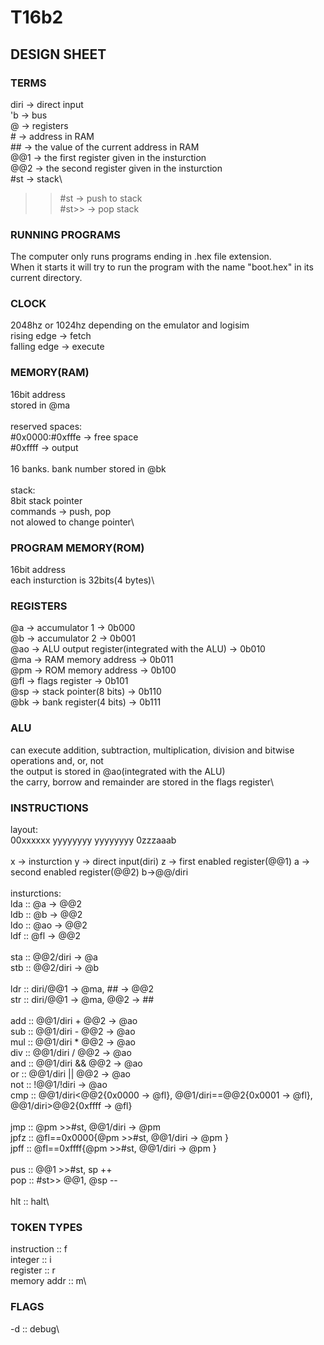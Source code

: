# T16b2

## DESIGN SHEET

### TERMS

diri          -> direct input\
'b            -> bus\
@             -> registers\
\#             -> address in RAM\
\##            -> the value of the current address in RAM\
@@1           -> the first register given in the insturction\
@@2           -> the second register given in the insturction\
\#st           -> stack\
>>#st         -> push to stack\
\#st>>         -> pop stack

### RUNNING PROGRAMS

The computer only runs programs ending in .hex file extension.\
When it starts it will try to run the program with the name "boot.hex" in its current directory.

### CLOCK

2048hz or 1024hz depending on the emulator and logisim\
rising edge  -> fetch\
falling edge -> execute

### MEMORY(RAM)

16bit address\
stored in @ma\
\
reserved spaces:\
\#0x0000:#0xfffe -> free space\
\#0xffff         -> output\
\
16 banks. bank number stored in @bk\
\
stack:\
8bit stack pointer\
commands -> push, pop\
not alowed to change pointer\

### PROGRAM MEMORY(ROM)

16bit address\
each insturction is 32bits(4 bytes)\

### REGISTERS

@a   -> accumulator 1                                  -> 0b000\
@b   -> accumulator 2                                  -> 0b001\
@ao  -> ALU output register(integrated with the ALU)   -> 0b010\
@ma  -> RAM memory address                             -> 0b011\
@pm  -> ROM memory address                             -> 0b100\
@fl  -> flags register                                 -> 0b101\
@sp  -> stack pointer(8 bits)                          -> 0b110\
@bk  -> bank register(4 bits)                          -> 0b111

### ALU

can execute addition, subtraction, multiplication, division and bitwise operations and, or, not\
the output is stored in @ao(integrated with the ALU)\
the carry, borrow and remainder are stored in the flags register\

### INSTRUCTIONS

layout:\
00xxxxxx yyyyyyyy yyyyyyyy 0zzzaaab\
\
x -> insturction  y -> direct input(diri)  z -> first enabled register(@@1)  a -> second enabled register(@@2)  b->@@/diri\
\
insturctions:\
lda  ::  @a -> @@2\
ldb  ::  @b -> @@2\
ldo  ::  @ao -> @@2\
ldf  ::  @fl -> @@2\
\
sta :: @@2/diri -> @a\
stb :: @@2/diri -> @b\
\
ldr  ::  diri/@@1 -> @ma, ## -> @@2\
str  ::  diri/@@1 -> @ma, @@2 -> ##\
\
add  ::  @@1/diri + @@2 -> @ao\
sub  ::  @@1/diri - @@2 -> @ao\
mul  ::  @@1/diri * @@2 -> @ao\
div  ::  @@1/diri / @@2 -> @ao\
and  ::  @@1/diri && @@2 -> @ao\
or   ::  @@1/diri || @@2 -> @ao\
not  ::  !@@1/!diri -> @ao\
cmp  ::  @@1/diri<@@2{0x0000 -> @fl}, @@1/diri==@@2{0x0001 -> @fl}, @@1/diri>@@2{0xffff -> @fl}\
\
jmp  ::  @pm >>#st, @@1/diri -> @pm\
jpfz  ::  @fl==0x0000{@pm >>#st, @@1/diri -> @pm }\
jpff  ::  @fl==0xffff{@pm >>#st, @@1/diri -> @pm }\
\
pus  ::  @@1 >>#st, sp ++\
pop  ::  #st>> @@1, @sp --\
\
hlt  ::  halt\

### TOKEN TYPES

instruction :: f\
integer     :: i\
register    :: r\
memory addr :: m\

### FLAGS

-d :: debug\
